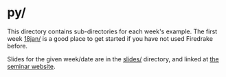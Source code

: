 # py/

This directory contains  sub-directories for each week's example.  The first week [18jan/](18jan) is a good place to get started if you have not used Firedrake before.

Slides for the given week/date are in the [slides/](../slides/) directory, and linked at [the seminar website](https://bueler.github.io/fe-seminar/#schedule).
